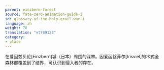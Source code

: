```yaml
---
parent: einzbern-forest
source: fate-zero-animation-guide-i
id: glossary-of-the-holy-grail-war-i
language: zh
weight: 78
translation: "vt789123"
category:
- place
---
```


在爱因兹贝伦[Einzbern]城（日本）周围的深林。因爱丽丝菲尔[Irisviel]的术式全森林都覆盖到了结界，可认识到侵入者的存在。
